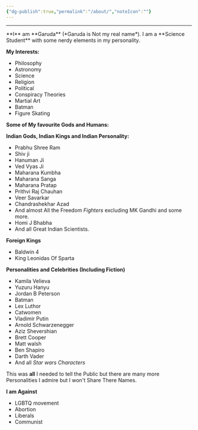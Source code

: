 ```yaml
---
{"dg-publish":true,"permalink":"/about/","noteIcon":""}
---
```

 
  
 <hr> 
 **I** am **Garuda** (*Garuda is Not my real name*). I am a **Science Student** with some nerdy elements in my personality.   
  
 **My Interests:** 
  - Philosophy   
  - Astronomy   
  - Science   
  - Religion   
  - Political   
  - Conspiracy Theories   
  - Martial Art  
  - Batman   
  - Figure Skating   
  
 **Some of My favourite Gods and Humans:** 
  
  **Indian Gods, Indian Kings and Indian Personality:**  
  - Prabhu Shree Ram   
  - Shiv ji  
  - Hanuman Ji  
  - Ved Vyas Ji  
  - Maharana Kumbha  
  - Maharana Sanga  
  - Maharana Pratap  
  - Prithvi Raj Chauhan   
  - Veer Savarkar  
  - Chandrashekhar Azad  
  - And almost All the Freedom *Fighters* excluding MK Gandhi and some more.  
  - Homi J Bhabha  
  - And all Great Indian Scientists.  
  
  **Foreign Kings**  
  - Baldwin 4  
  - King Leonidas Of Sparta  
  
  **Personalities and Celebrities (Including Fiction)**  
  - Kamila Velieva  
  - Yuzuru Hanyu   
  - Jordan B Peterson   
  - Batman  
  - Lex Luthor  
  - Catwomen   
  - Vladimir Putin   
  - Arnold Schwarzenegger   
  - Aziz Shevershian  
  - Brett Cooper  
  - Matt walsh   
  - Ben Shapiro  
  - Darth Vader   
  - And all *Star wars Characters*  
  
  This was **all** I needed to tell the Public but there are many more Personalities I admire but I won't Share There Names.  
  
 **I am Against** 
  - LGBTQ movement   
  - Abortion   
  - Liberals  
  - Communist